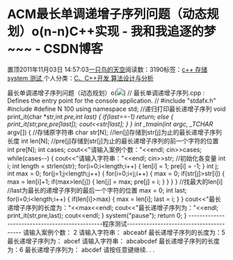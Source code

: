 
# ACM最长单调递增子序列问题（动态规划）o(n-n)C++实现 - 我和我追逐的梦~~~ - CSDN博客


置顶2011年11月03日 14:57:03[一只鸟的天空](https://me.csdn.net/heyongluoyao8)阅读数：3190标签：[c++																](https://so.csdn.net/so/search/s.do?q=c++&t=blog)[存储																](https://so.csdn.net/so/search/s.do?q=存储&t=blog)[system																](https://so.csdn.net/so/search/s.do?q=system&t=blog)[测试																](https://so.csdn.net/so/search/s.do?q=测试&t=blog)[
							](https://so.csdn.net/so/search/s.do?q=system&t=blog)[
																					](https://so.csdn.net/so/search/s.do?q=存储&t=blog)个人分类：[C、C++开发																](https://blog.csdn.net/heyongluoyao8/article/category/908444)[算法设计与分析																](https://blog.csdn.net/heyongluoyao8/article/category/961150)[
							](https://blog.csdn.net/heyongluoyao8/article/category/908444)
[
				](https://so.csdn.net/so/search/s.do?q=存储&t=blog)
[
			](https://so.csdn.net/so/search/s.do?q=存储&t=blog)
[
		](https://so.csdn.net/so/search/s.do?q=c++&t=blog)

最长单调递增子序列问题（动态规划）o(![](http://hi.csdn.net/attachment/201111/3/0_1320303414Zg61.gif))
// 最长单调递增子序列.cpp : Defines the entry point for the console application.
//
\#include "stdafx.h"
\#include<iostream>
\#define N 100
using namespace std;
//递归打印最长递增子序列
void print_it(char *str,int *pre,int last)
{
if(last==-1)
return;
else
{
print_it(str,pre,pre[last]);
cout<<str[last];
}
}
int _tmain(int argc, _TCHAR* argv[])
{
//存储原字符串
char str[N];
//len[j]存储到str[j]为止的最长递增子序列长度
int len[N];
//pre[j]存储到str[j]为止的最长递增子序列的前一个字符的位置
int pre[N];
int cases;
cout<<"请输入案例个数："<<endl;
cin>>cases;
while(cases--)
{
cout<<"请输入字符串："<<endl;
cin>>str;
//初始化各变量
int i;
int length = strlen(str);
for(i=0;i<length;i++)
{
len[i] = 1;
pre[i] = -1;
}
int j;
int max = 0;
for(j=1;j<length;j++)
{
for(i=0;i<j;i++)
{
max = 0;
if(str[j]>str[i])
{
max = len[i]+1;
if(max>len[j])
{
len[j] = max;
pre[j] = i;
}
}
}
}
//找最大的len[i]
//last为最长的递增子序列的最后一个字符的位置
max = 0;
int last;
for(i=0;i<length;i++)
{
if(len[i]>max)
{
max = len[i];
last = i;
}
}
cout<<"最长递增子序列的长度为："<<max<<endl;
cout<<"最长递增子序列为："<<endl;
print_it(str,pre,last);
cout<<endl;
}
system("pause");
return 0;
}
-----------------------------------------------程序测试----------------------------------------
请输入案例个数：
2
请输入字符串：
abceabf
最长递增子序列的长度为：5
最长递增子序列为：
abcef
请输入字符串：
abcabcdef
最长递增子序列的长度为：6
最长递增子序列为：
abcdef
请按任意键继续. . .

